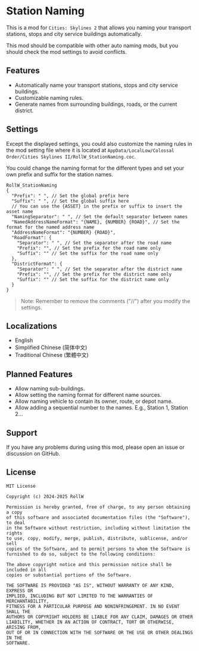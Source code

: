 ﻿# Station Naming

This is a mod for `Cities: Skylines 2` that allows you naming your
transport stations, stops and city service buildings automatically.

This mod should be compatible with other auto naming mods, but you should
check the mod settings to avoid conflicts.

## Features

- Automatically name your transport stations, stops and city service buildings.
- Customizable naming rules.
- Generate names from surrounding buildings, roads, or the current district.

## Settings

Except the displayed settings, you could also customize the naming rules in the
mod setting file where it is located at 
`AppData/LocalLow/Colossal Order/Cities Skylines II/RollW_StationNaming.coc`.

You could change the naming format for the different types and set your own prefix
and suffix for the station names.

```
RollW_StationNaming
{
  "Prefix": " ", // Set the global prefix here
  "Suffix": " ", // Set the global suffix here
  // You can use the {ASSET} in the prefix or suffix to insert the asset name
  "NamingSeparator": " ", // Set the default separator between names 
  "NamedAddressNameFormat": "{NAME}, {NUMBER} {ROAD}", // Set the format for the named address name
  "AddressNameFormat": "{NUMBER} {ROAD}",
  "RoadFormat": {
    "Separator": " ", // Set the separator after the road name
    "Prefix": "", // Set the prefix for the road name only
    "Suffix": "" // Set the suffix for the road name only
  },
  "DistrictFormat": {
    "Separator": " ", // Set the separator after the district name
    "Prefix": "", // Set the prefix for the district name only
    "Suffix": "" // Set the suffix for the district name only
  }
}
```

> Note: Remember to remove the comments ("//") after you modify the settings.

## Localizations

- English
- Simplified Chinese (简体中文)
- Traditional Chinese (繁體中文)

## Planned Features

- Allow naming sub-buildings.
- Allow setting the naming format for different name sources.
- Allow naming vehicle to contain its owner, route, or depot name.
- Allow adding a sequential number to the names. E.g., Station 1, Station 2...

## Support

If you have any problems during using this mod, please open an issue or discussion
on GitHub.

## License

```text
MIT License

Copyright (c) 2024-2025 RollW

Permission is hereby granted, free of charge, to any person obtaining a copy
of this software and associated documentation files (the "Software"), to deal
in the Software without restriction, including without limitation the rights
to use, copy, modify, merge, publish, distribute, sublicense, and/or sell
copies of the Software, and to permit persons to whom the Software is
furnished to do so, subject to the following conditions:

The above copyright notice and this permission notice shall be included in all
copies or substantial portions of the Software.

THE SOFTWARE IS PROVIDED "AS IS", WITHOUT WARRANTY OF ANY KIND, EXPRESS OR
IMPLIED, INCLUDING BUT NOT LIMITED TO THE WARRANTIES OF MERCHANTABILITY,
FITNESS FOR A PARTICULAR PURPOSE AND NONINFRINGEMENT. IN NO EVENT SHALL THE
AUTHORS OR COPYRIGHT HOLDERS BE LIABLE FOR ANY CLAIM, DAMAGES OR OTHER
LIABILITY, WHETHER IN AN ACTION OF CONTRACT, TORT OR OTHERWISE, ARISING FROM,
OUT OF OR IN CONNECTION WITH THE SOFTWARE OR THE USE OR OTHER DEALINGS IN THE
SOFTWARE.
```
